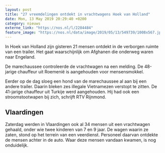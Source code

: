 ```yaml
---
layout: post
title: "27 vreemdelingen ontdekt in vrachtwagens Hoek van Holland"
date: Mon, 13 May 2019 20:29:40 +0200
category: nieuws
externe_link: "https://nos.nl/l/2284484"
feature_image: "https://nos.nl/data/image/2019/05/13/549739/1008x567.jpg"
---
```


<p>In Hoek van Holland zijn gisteren 21 mensen ontdekt in de verborgen ruimte van een trailer. Het gaat waarschijnlijk om Afghanen die onderweg waren naar Engeland.</p>
<p>De marechaussee controleerde de vrachtwagen na een melding. De 48-jarige chauffeur uit Roemenië is aangehouden voor mensensmokkel.</p>
<p>Eerder op de dag sloeg een hond van de marechaussee al aan bij een andere trailer. Daarin bleken zes illegale Vietnamezen verstopt te zitten. De 41-jarige chauffeur uit Turkije werd aangehouden. Hij had ook een stroomstootwapen bij zich, schrijft RTV Rijnmond.</p>
<h2>Vlaardingen</h2>
<p>Zaterdag werden in Vlaardingen ook al 34 mensen uit een vrachtwagen gehaald, onder wie twee kinderen van 7 en 9 jaar. De wagen waarin ze zaten, stond op het terrein van een veerdienst. Personeel daarvan ontdekte de mensen achter in de auto. Waar deze mensen vandaan kwamen, is nog onduidelijk.</p>

